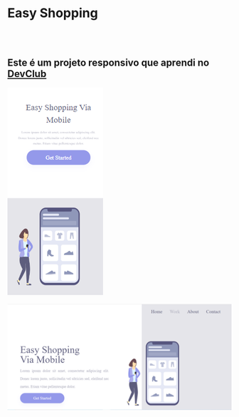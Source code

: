 <h1>Easy Shopping</h1>
<br>
<br>
<h2>Este é um projeto responsivo que aprendi no <a href="https://rodolfomori.com.br/devclub">DevClub</a></h2>
<img src= "https://github.com/TatiVeras/Projeto-Responsivo/blob/main/assets/Mobile.png?raw=true">
<br>
<br>
<img src="https://github.com/TatiVeras/Projeto-Responsivo/blob/main/assets/Desktop.png?raw=true">
